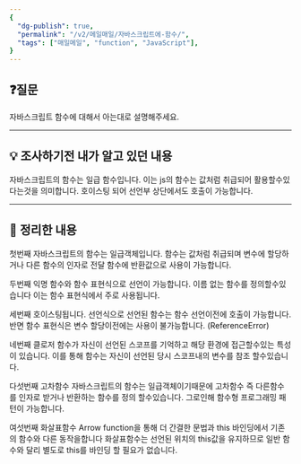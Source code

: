 ```yaml
---
{
  "dg-publish": true,
  "permalink": "/v2/메일매일/자바스크립트에-함수/",
  "tags": ["매일메일", "function", "JavaScript"],
}
---
```


## ❓질문

자바스크립트 함수에 대해서 아는대로 설명해주세요.

---

## 💡 조사하기전 내가 알고 있던 내용

자바스크립트의 함수는 일급 함수입니다. 이는 js의 함수는 값처럼 취급되어 활용할수있다는것을 의미합니다. 호이스팅 되어 선언부 상단에서도 호출이 가능합니다.

---

## 🏫 정리한 내용

첫번째 자바스크립트의 함수는 일급객체입니다.
함수는 값처럼 취급되며 변수에 할당하거나 다른 함수의 인자로 전달 함수에 반환값으로 사용이 가능합니다.

두번째 익명 함수와 함수 표현식으로 선언이 가능합니다.
이름 없는 함수를 정의할수있습니다 이는 함수 표현식에서 주로 사용됩니다.

세번째 호이스팅됩니다.
선언식으로 선언된 함수는 함수 선언이전에 호출이 가능합니다.
반면 함수 표현식은 변수 할당이전에는 사용이 불가능합니다. (ReferenceError)

네번째 클로저
함수가 자신이 선언된 스코프를 기억하고 해당 환경에 접근할수있는 특성이 있습니다.
이를 통해 함수는 자신이 선언된 당시 스코프내의 변수를 참조 할수있습니다.

다섯번째 고차함수
자바스크립트의 함수는 일급객체이기때문에 고차함수 즉 다른함수를 인자로 받거나 반환하는 함수를 정의 할수있습니다. 그로인해 함수형 프로그래밍 패턴이 가능합니다.

여섯번째 화살표함수
Arrow function을 통해 더 간결한 문법과 this 바인딩에서 기존의 함수와 다른 동작을합니다
화살표함수는 선언된 위치의 this값을 유지하므로 일반 함수와 달리 별도로 this를 바인딩 할 필요가 없습니다.
